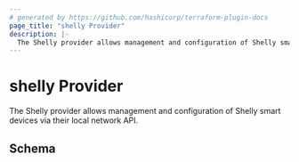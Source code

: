 ```yaml
---
# generated by https://github.com/hashicorp/terraform-plugin-docs
page_title: "shelly Provider"
description: |-
  The Shelly provider allows management and configuration of Shelly smart devices via their local network API.
---
```


# shelly Provider

The Shelly provider allows management and configuration of Shelly smart devices via their local network API.



<!-- schema generated by tfplugindocs -->
## Schema
